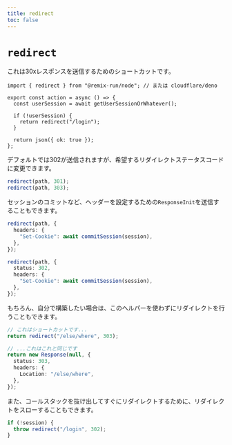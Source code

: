 ```yaml
---
title: redirect
toc: false
---
```


# `redirect`

これは30xレスポンスを送信するためのショートカットです。

```tsx lines=[1,7]
import { redirect } from "@remix-run/node"; // または cloudflare/deno

export const action = async () => {
  const userSession = await getUserSessionOrWhatever();

  if (!userSession) {
    return redirect("/login");
  }

  return json({ ok: true });
};
```

デフォルトでは302が送信されますが、希望するリダイレクトステータスコードに変更できます。

```ts
redirect(path, 301);
redirect(path, 303);
```

セッションのコミットなど、ヘッダーを設定するための`ResponseInit`を送信することもできます。

```ts
redirect(path, {
  headers: {
    "Set-Cookie": await commitSession(session),
  },
});

redirect(path, {
  status: 302,
  headers: {
    "Set-Cookie": await commitSession(session),
  },
});
```

もちろん、自分で構築したい場合は、このヘルパーを使わずにリダイレクトを行うこともできます。

```ts
// これはショートカットです...
return redirect("/else/where", 303);

// ...これはこれと同じです
return new Response(null, {
  status: 303,
  headers: {
    Location: "/else/where",
  },
});
```

また、コールスタックを抜け出してすぐにリダイレクトするために、リダイレクトをスローすることもできます。

```ts
if (!session) {
  throw redirect("/login", 302);
}
```


